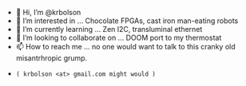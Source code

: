 - 👋 Hi, I’m @krbolson
- 👀 I’m interested in ...              Chocolate FPGAs, cast iron man-eating robots
- 🌱 I’m currently learning ...         Zen I2C, transluminal ethernet
- 💞️ I’m looking to collaborate on ...  DOOM port to my thermostat
- 📫 How to reach me ...  no one would want to talk to this cranky old misantrhropic grump.
-     ( krbolson <at> gmail.com might would )

<!---
krbolson/krbolson is a ✨ special ✨ repository because its `README.md` (this file) appears on your GitHub profile.
You can click the Preview link to take a look at your changes.
--->
